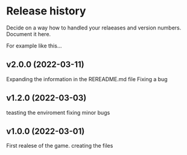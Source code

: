 Release history
========================

Decide on a way how to handled your relaeases and version numbers. Document it here.

For example like this...

v2.0.0 (2022-03-11)
------------------------
Expanding the information in the REREADME.md file
Fixing a bug 


v1.2.0 (2022-03-03)
------------------------
teasting the enviroment 
fixing minor bugs 

v1.0.0 (2022-03-01)
------------------------
 First realese of the game. 
 creating the files 

